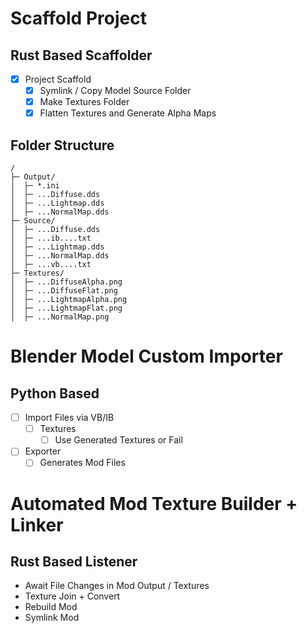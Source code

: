 # Scaffold Project
## Rust Based Scaffolder
- [x] Project Scaffold
    - [x] Symlink / Copy Model Source Folder
    - [x] Make Textures Folder
    - [x] Flatten Textures and Generate Alpha Maps

## Folder Structure

    /
    ├─ Output/
    │  ├─ *.ini
    │  ├─ ...Diffuse.dds
    │  ├─ ...Lightmap.dds
    │  ├─ ...NormalMap.dds
    ├─ Source/
    │  ├─ ...Diffuse.dds
    │  ├─ ...ib....txt
    │  ├─ ...Lightmap.dds
    │  ├─ ...NormalMap.dds
    │  ├─ ...vb....txt
    ├─ Textures/
    │  ├─ ...DiffuseAlpha.png
    │  ├─ ...DiffuseFlat.png
    │  ├─ ...LightmapAlpha.png
    │  ├─ ...LightmapFlat.png
    │  ├─ ...NormalMap.png


# Blender Model Custom Importer 
## Python Based
- [ ] Import Files via VB/IB
    - [ ] Textures
        - [ ] Use Generated Textures or Fail
- [ ] Exporter
    - [ ] Generates Mod Files

# Automated Mod Texture Builder + Linker
## Rust Based Listener
- Await File Changes in Mod Output / Textures
- Texture Join + Convert
- Rebuild Mod
- Symlink Mod
